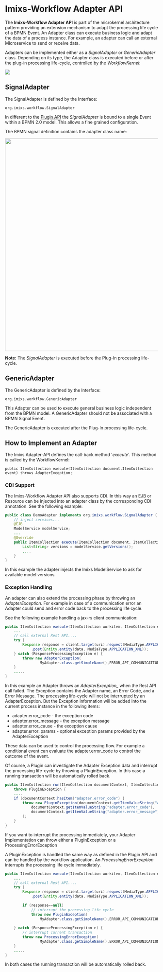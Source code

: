 # Imixs-Workflow Adapter API

The **Imixs-Workflow Adapter API** is part of the microkernel architecture pattern providing an extension mechanism to adapt the processing life cycle of a BPMN Event. An Adapter class can execute business logic and adapt the data of a process instance. For example, an adapter can call an external Microservice to send or receive data. 

Adapters can be implemented either as a _SignalAdapter_ or _GenericAdapter_ class. Depending on its type, the Adapter class is executed before or after the plug-in processing life-cycle, controlled by the *WorkflowKernel*:

<img src="../images/adapter_api.png"/>  

   
## SignalAdapter

The SignalAdapter is defined by the Interface:

	org.imixs.workflow.SignalAdapter

In different to the [Plugin API](./plugin-api.html) the *SignalAdapter* is bound to a single Event within a BPMN 2.0 model. This allows a fine grained configuration. 

The BPMN signal definition contains the adapter class name:

<img src="../images/modelling/bpmn_screen_37.png" style="width:700px"/>

**Note:** The _SignalAdapter_ is executed before the Plug-In processing life-cycle.


## GenericAdapter 

The GenericAdapter is defined by the Interface:

	org.imixs.workflow.GenericAdapter

This Adapter can be used to execute general business logic independent from the BPMN model. A GenericAdapter should not be associated with a BPMN Signal Event.

The GenericAdapter is executed after the Plug-In processing life-cycle. 



## How to Implement an Adapter

The Imixs Adapter-API defines the call-back method '_execute_'. This method is called by the WorkflowKernel:
     
    public ItemCollection execute(ItemCollection document,ItemCollection event) throws AdapterException;
   
   

### CDI Support

The Imixs-Workflow Adapter API also supports CDI. In this way an EJB or Resource can be injected into an adapter class by the corresponding CDI annotation. See the following example:

```java
public class DemoAdapter implements org.imixs.workflow.SignalAdapter {
	// inject services...
	@EJB
	ModelService modelService;
	...
	@Override
	public ItemCollection execute(ItemCollection document, ItemCollection event) throws AdapterException {
		List<String> versions = modelService.getVersions();
		....
	}
}
```

In this example the adapter injects the Imixs ModelService to ask for available model versions. 
 
### Exception Handling
    
An adapter can also extend the processing phase by throwing an *AdapterException*. For example in case of a communication error an Adapter could send and error code back to the processing life cycle.

See the following example handling a jax-rs client communication:

```java
public ItemCollection execute(ItemCollection workitem, ItemCollection event) throws AdapterException {
	...
	// call external Rest API....
	try {
		Response response = client.target(uri).request(MediaType.APPLICATION_XML)
			.post(Entity.entity(data, MediaType.APPLICATION_XML));
	} catch (ResponseProcessingException e) {
		throw new AdapterException(
				MyAdapter.class.getSimpleName(),ERROR_API_COMMUNICATION,"Failed to call rest api!");
	}
	.....
} 
```

In this example an Adapter throws an *AdapterException_* when the Rest API call failed. The Exception contains the  Adapter name, an Error Code, and a Error Message. The processing life-cycle will not be interrupted by an AdapterException. But the Exception information will be added into the current process instance in the following items:


* adapter.error_code - the exception code
* adapter.error_message - the exception message
* adapter.error_cause - the exception cause
* adapter.error_params - optional exception params provided by the AdapterException

These data can be used to control the processing flow. For example a conditional event can evaluate the adapter.error_code to control the outcome of the event. 

Of course, a Plugin can investigate the Adapter Exception data and interrupt the processing life-cycle by throwing a PluginException. In this case a running transaction will be automatically rolled back. 

```java
public ItemCollection run(ItemCollection documentContext, ItemCollection adocumentActivity)
	throws PluginException {
	....
	if (documentContext.hasItem("adapter.error_code") {
		throw new PluginException(documentContext.getItemValueString("adapter.error_context"),
			documentContext.getItemValueString("adapter.error_code"),
			documentContext.getItemValueString("adapter.error_message")
		);
	}
}
```

If you want to interrupt the processing immediately, your Adapter Implementation can throw either a PluginException or a ProcessingErrorException

A PluginException is handled the same way as defined in the Plugin API and can be handled by the workflow application.  An *ProcessingErrorException* interrupts the processing life cycle immediately. 

```java
public ItemCollection execute(ItemCollection workitem, ItemCollection event) throws AdapterException {
	...
	// call external Rest API....
	try {
		Response response = client.target(uri).request(MediaType.APPLICATION_XML)
			.post(Entity.entity(data, MediaType.APPLICATION_XML));
			
		if (response==null) 
			// interrupt the processing life cycle
			throw new PluginException(
				MyAdapter.class.getSimpleName(),ERROR_API_COMMUNICATION,"An error occurred...");	
			
	} catch (ResponseProcessingException e) {
		// interrupt current transaction
		throw new ProcessingErrorException(
				MyAdapter.class.getSimpleName(),ERROR_API_COMMUNICATION,"Failed to call rest api!");
	}
	.....
}
```

In both cases the running transaction will be automatically rolled back. 


